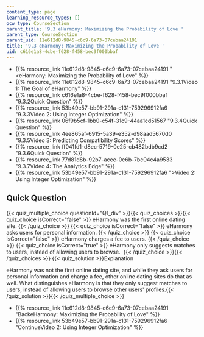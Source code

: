 ```yaml
---
content_type: page
learning_resource_types: []
ocw_type: CourseSection
parent_title: '9.3 eHarmony: Maximizing the Probability of Love '
parent_type: CourseSection
parent_uid: 11e612d8-9845-c6c9-6a73-07cebaa24191
title: '9.3 eHarmony: Maximizing the Probability of Love '
uid: c616e1a8-4cbe-f628-f458-bec9f000bbaf
---
```


*   {{% resource_link 11e612d8-9845-c6c9-6a73-07cebaa24191 "\<eHarmony: Maximizing the Probability of Love" %}}
*   {{% resource_link 11e612d8-9845-c6c9-6a73-07cebaa24191 "9.3.1Video 1: The Goal of eHarmony" %}}
*   {{% resource_link c616e1a8-4cbe-f628-f458-bec9f000bbaf "9.3.2Quick Question" %}}
*   {{% resource_link 53b49e57-bb91-291a-c131-759296912fa6 "9.3.3Video 2: Using Integer Optimization" %}}
*   {{% resource_link 06f9b5cf-1bb0-c54f-31c9-44aa1cd51567 "9.3.4Quick Question" %}}
*   {{% resource_link 4ee865af-6915-5a39-e352-d98aad5670d0 "9.3.5Video 3: Predicting Compatibility Scores" %}}
*   {{% resource_link ff041fd1-d8ec-5719-0e25-cb482bdb9cd2 "9.3.6Quick Question" %}}
*   {{% resource_link 77d81d8b-92b7-acee-0e6b-7bc04c4a9533 "9.3.7Video 4: The Analytics Edge" %}}
*   {{% resource_link 53b49e57-bb91-291a-c131-759296912fa6 "\>Video 2: Using Integer Optimization" %}}

Quick Question
--------------

{{< quiz_multiple_choice questionId="Q1_div" >}}{{< quiz_choices >}}{{< quiz_choice isCorrect="false" >}}&nbsp;eHarmony was the first online dating site.&nbsp;{{< /quiz_choice >}}
{{< quiz_choice isCorrect="false" >}}&nbsp;eHarmony asks users for personal information.&nbsp;{{< /quiz_choice >}}
{{< quiz_choice isCorrect="false" >}}&nbsp;eHarmony charges a fee to users.&nbsp;{{< /quiz_choice >}}
{{< quiz_choice isCorrect="true" >}}&nbsp;eHarmony only suggests matches to users, instead of allowing users to browse. &nbsp;{{< /quiz_choice >}}{{< /quiz_choices >}}
{{< quiz_solution >}}Explanation

eHarmony was not the first online dating site, and while they ask users for personal information and charge a fee, other online dating sites do that as well. What distinguishes eHarmony is that they only suggest matches to users, instead of allowing users to browse other users' profiles.{{< /quiz_solution >}}{{< /quiz_multiple_choice >}}

*   {{% resource_link 11e612d8-9845-c6c9-6a73-07cebaa24191 "BackeHarmony: Maximizing the Probability of Love" %}}
*   {{% resource_link 53b49e57-bb91-291a-c131-759296912fa6 "ContinueVideo 2: Using Integer Optimization" %}}